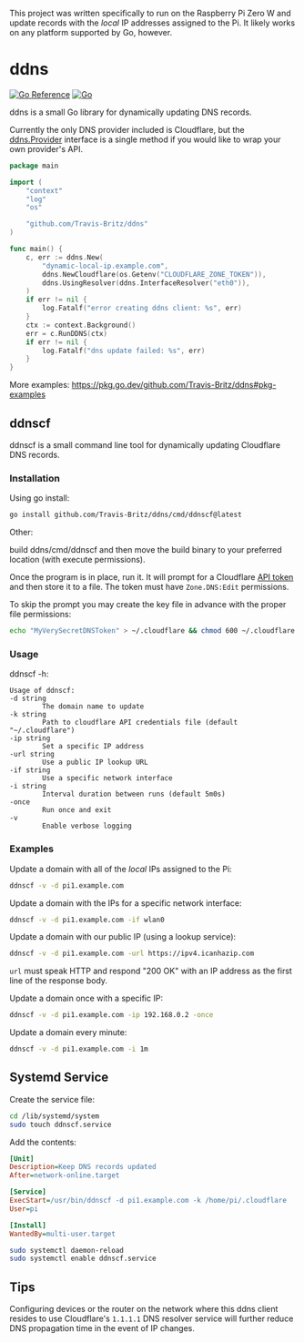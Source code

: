 This project was written specifically to run on the Raspberry Pi Zero W and update records with the _local_ IP addresses assigned to the Pi. It likely works on any platform supported by Go, however.

# ddns

[![Go Reference](https://pkg.go.dev/badge/github.com/Travis-Britz/ddns.svg)](https://pkg.go.dev/github.com/Travis-Britz/ddns)
[![Go](https://github.com/Travis-Britz/ddns/actions/workflows/go.yml/badge.svg)](https://github.com/Travis-Britz/ddns/actions/workflows/go.yml)

ddns is a small Go library for dynamically updating DNS records.

Currently the only DNS provider included is Cloudflare,
but the [ddns.Provider](https://pkg.go.dev/github.com/Travis-Britz/ddns#Provider) interface is a single method if you would like to wrap your own provider's API.

```go
package main

import (
	"context"
	"log"
	"os"

	"github.com/Travis-Britz/ddns"
)

func main() {
	c, err := ddns.New(
		"dynamic-local-ip.example.com",
		ddns.NewCloudflare(os.Getenv("CLOUDFLARE_ZONE_TOKEN")),
		ddns.UsingResolver(ddns.InterfaceResolver("eth0")),
	)
	if err != nil {
		log.Fatalf("error creating ddns client: %s", err)
	}
	ctx := context.Background()
	err = c.RunDDNS(ctx)
	if err != nil {
		log.Fatalf("dns update failed: %s", err)
	}
}

```

More examples: https://pkg.go.dev/github.com/Travis-Britz/ddns#pkg-examples

## ddnscf

ddnscf is a small command line tool for dynamically updating Cloudflare DNS records.

### Installation

Using go install:

```bash
go install github.com/Travis-Britz/ddns/cmd/ddnscf@latest
```

Other:

build ddns/cmd/ddnscf and then move the build binary to your preferred location (with execute permissions).

Once the program is in place, run it. It will prompt for a Cloudflare [API token](https://dash.cloudflare.com/profile/api-tokens) and then store it to a file. The token must have `Zone.DNS:Edit` permissions.

To skip the prompt you may create the key file in advance with the proper file permissions:

```bash
echo "MyVerySecretDNSToken" > ~/.cloudflare && chmod 600 ~/.cloudflare
```

### Usage

ddnscf -h:

    Usage of ddnscf:
    -d string
            The domain name to update
    -k string
            Path to cloudflare API credentials file (default "~/.cloudflare")
    -ip string
            Set a specific IP address
    -url string
            Use a public IP lookup URL
    -if string
            Use a specific network interface
    -i string
            Interval duration between runs (default 5m0s)
    -once
            Run once and exit
    -v
            Enable verbose logging

### Examples

Update a domain with all of the _local_ IPs assigned to the Pi:

```sh
ddnscf -v -d pi1.example.com
```

Update a domain with the IPs for a specific network interface:

```sh
ddnscf -v -d pi1.example.com -if wlan0
```

Update a domain with our public IP (using a lookup service):

```sh
ddnscf -v -d pi1.example.com -url https://ipv4.icanhazip.com
```

`url` must speak HTTP and respond "200 OK" with an IP address as the first line of the response body.

Update a domain once with a specific IP:

```sh
ddnscf -v -d pi1.example.com -ip 192.168.0.2 -once
```

Update a domain every minute:

```sh
ddnscf -v -d pi1.example.com -i 1m
```

## Systemd Service

Create the service file:

```sh
cd /lib/systemd/system
sudo touch ddnscf.service
```

Add the contents:

```ini
[Unit]
Description=Keep DNS records updated
After=network-online.target

[Service]
ExecStart=/usr/bin/ddnscf -d pi1.example.com -k /home/pi/.cloudflare
User=pi

[Install]
WantedBy=multi-user.target
```

```sh
sudo systemctl daemon-reload
sudo systemctl enable ddnscf.service
```

## Tips

Configuring devices or the router on the network where this ddns client resides to use Cloudflare's `1.1.1.1` DNS resolver service will further reduce DNS propagation time in the event of IP changes.
